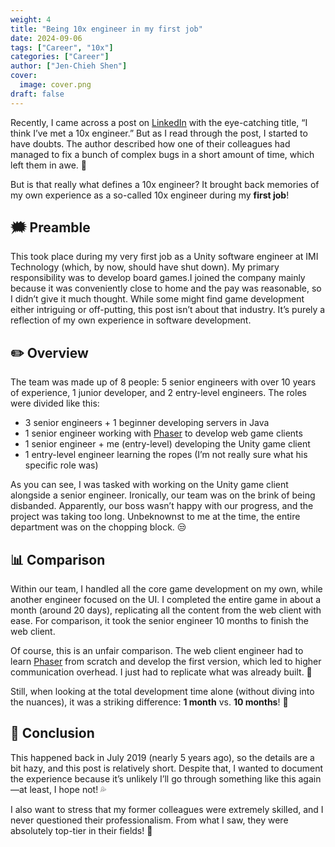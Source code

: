 ```yaml
---
weight: 4
title: "Being 10x engineer in my first job"
date: 2024-09-06
tags: ["Career", "10x"]
categories: ["Career"]
author: ["Jen-Chieh Shen"]
cover:
  image: cover.png
draft: false
---
```


Recently, I came across a post on [LinkedIn][] with the eye-catching title, “I think I’ve met a 10x engineer.”
But as I read through the post, I started to have doubts. The author described how one of their colleagues had
managed to fix a bunch of complex bugs in a short amount of time, which left them in awe. 🤔

But is that really what defines a 10x engineer? It brought back memories of my own experience as a so-called 10x engineer during my **first job**!

<!-- more -->

## 🗯️ Preamble

This took place during my very first job as a Unity software engineer at IMI Technology (which, by now, should have shut down).
My primary responsibility was to develop board games.I joined the company mainly because it was conveniently close to home and the pay was reasonable,
so I didn’t give it much thought. While some might find game development either intriguing or off-putting, this post isn’t about that industry.
It’s purely a reflection of my own experience in software development.

## ✏️ Overview

The team was made up of 8 people: 5 senior engineers with over 10 years of experience, 1 junior developer, and 2 entry-level engineers.
The roles were divided like this:

- 3 senior engineers + 1 beginner developing servers in Java
- 1 senior engineer working with [Phaser][] to develop web game clients
- 1 senior engineer + me (entry-level) developing the Unity game client
- 1 entry-level engineer learning the ropes (I’m not really sure what his specific role was)

As you can see, I was tasked with working on the Unity game client alongside a senior engineer.
Ironically, our team was on the brink of being disbanded. Apparently, our boss wasn’t happy with our progress,
and the project was taking too long. Unbeknownst to me at the time, the entire department was on the chopping block. 😒

## 📊 Comparison

Within our team, I handled all the core game development on my own, while another engineer focused on the UI.
I completed the entire game in about a month (around 20 days), replicating all the content from the web client with ease.
For comparison, it took the senior engineer 10 months to finish the web client.

Of course, this is an unfair comparison. The web client engineer had to learn [Phaser][] from scratch and develop the first version,
which led to higher communication overhead. I just had to replicate what was already built. 🤔

Still, when looking at the total development time alone (without diving into the nuances), it was a striking difference: **1 month** vs. **10 months**! 😬

## 💬 Conclusion

This happened back in July 2019 (nearly 5 years ago), so the details are a bit hazy, and this post is relatively short.
Despite that, I wanted to document the experience because it’s unlikely I’ll go through something like this again—at least, I hope not! 💦

I also want to stress that my former colleagues were extremely skilled, and I never questioned their professionalism.
From what I saw, they were absolutely top-tier in their fields! 💯


<!-- Links -->

[LinkedIn]: https://linkedin.com/
[Phaser]: https://phaser.io/
